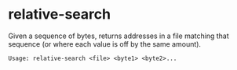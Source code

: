 # relative-search
Given a sequence of bytes, returns addresses in a file matching that sequence (or where each value is off by the same amount).

````Usage: relative-search <file> <byte1> <byte2>...````